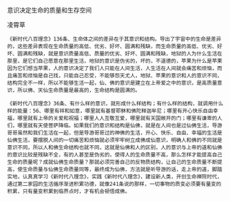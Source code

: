 意识决定生命的质量和生存空间

凌霄草


    《新时代八百理念》136条、生命体之间的差异在于其意识和结构。导出了宇宙中的生命是差异的，这些差异表现在生命质量的高低、优劣、好坏、圆满和残缺，而生命质量的高低、优劣、好坏、圆满和残缺，就是意识质量高低、质量的优劣、好坏、圆满和残缺，地狱的人为什么生活在那里，是它们自己愿意在那里生活，地狱的意识是伪劣的，坏的，不道德的，苹果为什么是苹果因为它们想当苹果，人的意识决定了我们人只能在人间生活，人生活在人间就会痛苦和烦恼，而且痛苦和烦恼是自己找，只能自己忍受，不能够怨天尤人，地狱、苹果的意识和人的意识不同，结构完全不一样，所以不能够生活一起，仙、佛的意识是建立在上帝爱之中的意识，是高质量意识，所以佛、天仙生命质量是最高的，生命结构是圆满的。

    《新时代八百理念》36条、有什么样的意识，就形成什么样结构；有什么样的结构，就调用什么样的能量：56、哪里有祥和如意，哪里就有基督耶稣和佛陀释迦牟尼；哪里有开心快乐自由幸福，哪里就有上帝的关爱和祝福；哪里人人互敬互爱，哪里就有天国敞开的门；哪里有谦卑的人们，哪里就有天使菩萨降临。如果我们的意识和结构是仙佛，就是在人间也是过仙佛生活，导游哥哥虽然和我们生活在一起，但是导游哥哥过的神佛的生活，开心、快乐、自由、幸福的生活是仙佛生活，要摆脱人间的一切痛苦和烦恼就必须牢牢树立成佛成仙意识，明确人和佛的不同就是意识不同，所以人和佛生命结构也就不同，这就是仙佛和人的区别，人的意识与上帝的道和仙佛的意识比较是残缺不全，有的人甚至是伪劣的，使得人的生命质量不高，那么怎样才能提高自己生命的质量呢？成就仙佛生命质量？那就必须完善自己的反物质结构，让自己的生命质量不断提高，使生命质量与仙佛生命质量同等，最终成为仙佛，方法就是听导游的话，走上帝的道，脚踏实地，认真真学习《新时代八理念》，实践《新时代八理念》，建设新人类，开创生命禅院时代，通过第二家园的生活循序渐进积累功德，就像241条说的那样，一切事物的质变必须要有量变的积累，只有量变积累到临界点时，才有机会顿悟成佛。




